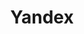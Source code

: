 ---
blog: https://yandex.com/company/blog
facebook: https://www.facebook.com/YandexCom
github: yandex
linkedin: https://www.linkedin.com/company/10718/
logohandle: yandex
sort: yandex
title: Yandex
twitter: yandexcom
website: https://www.yandex.com/
wikipedia: https://en.wikipedia.org/wiki/Yandex
---